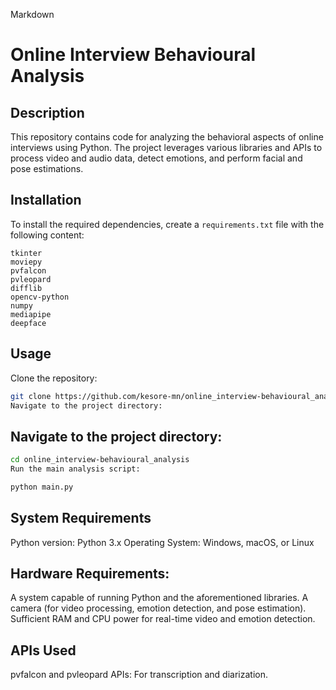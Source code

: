 
Markdown
# Online Interview Behavioural Analysis

## Description
This repository contains code for analyzing the behavioral aspects of online interviews using Python. The project leverages various libraries and APIs to process video and audio data, detect emotions, and perform facial and pose estimations.

## Installation
To install the required dependencies, create a `requirements.txt` file with the following content:

```plaintext
tkinter
moviepy
pvfalcon
pvleopard
difflib
opencv-python
numpy
mediapipe
deepface
```
## Usage
Clone the repository:

```bash
git clone https://github.com/kesore-mn/online_interview-behavioural_analysis.git
Navigate to the project directory:
```
## Navigate to the project directory:

```bash
cd online_interview-behavioural_analysis
Run the main analysis script:
```
```bash
python main.py
```
## System Requirements
Python version: Python 3.x
Operating System: Windows, macOS, or Linux
## Hardware Requirements:
A system capable of running Python and the aforementioned libraries.
A camera (for video processing, emotion detection, and pose estimation).
Sufficient RAM and CPU power for real-time video and emotion detection.
## APIs Used
pvfalcon and pvleopard APIs: For transcription and diarization.

